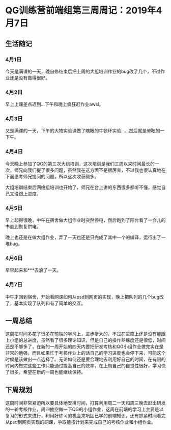 # QG训练营前端组第三周周记：2019年4月7日

## 生活随记

### 4月1日

 今天是满课的一天，晚自修结束后把上周的大组培训作业的bug改了几个，不过作业还是没有做得很好。

### 4月2日

早上上课差点迟到...下午和晚上疯狂赶作业awsl。

### 4月3日

又是满课的一天，下午的大物实验课做了瞎眼的牛顿环实验......然后就是晕眩的一下午。

### 4月4日

今天晚上参加了QG的第三次大组培训，这次培训是我们三周以来时间最长的一次，师兄向我们提了很多问题，虽然我在这方面不是很厉害，不过我也很认真地在下面思考师兄提问的问题，所以这次收获颇多。

大组培训结束后网络组培训也开始了，师兄在台上讲的东西很多都听不懂，感觉自己又没跟上进度。

### 4月5日

早上起得很晚，中午在宿舍做大组作业时突然停电，然后跑到了阳台看了一会儿的书直到恢复供电。

晚上也还是在做大组作业，弄了一天也还是只完成了其中一个的编译，运行出了一堆bug。

### 4月6日

早早起来和***去浪了一天。

### 4月7日

中午才回到宿舍，开始看网课如何从psd到网页的实现，晚上把队列的几个bug改了，基本实现了队列和有了简单的交互。

## 一周总结

   这周把时间多花了很多在前端的学习上，进步挺大的，不过在进度上还是没有能跟上小组的总进度，虽然看了很多理论知识，但是自己的操作熟练度还是很低，时间还是不够多了，在新的一周开始的四天内要把研发考核和QG小组作业做完实在是非常的勉强，而且如果忙于考核作业上的话自己的学习进度也会停下来，可能这个时候是该做出一点选择了。无论如何还是要合理地去利用好自己的时间，在有限的时间内做完这些工作只能通过提高自己的效率，在上周自己的自觉性很好，学习快了很多，希望在新的一周也能继续保持。

## 下周规划

这周时间非常紧迫所以要具体地安排时间，打算利用周二一天和周三晚去赶出研发的一轮考核作业，周四抽空做一下QG的小组作业，这周在前端的学习上主要是以复习的形式来进行，利用好练习的机会来巩固已学的前端知识，还有抓紧时间看完从psd到网页实现的网课，争取能按计划来完成自己的考核作业和小组作业。
